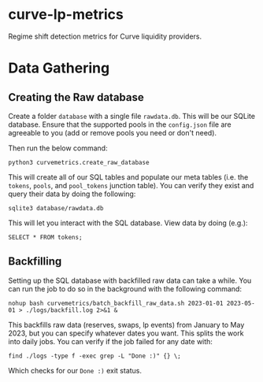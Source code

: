 # curve-lp-metrics
Regime shift detection metrics for Curve liquidity providers.

# Data Gathering

## Creating the Raw database
Create a folder `database` with a single file `rawdata.db`. This will be our SQLite database. Ensure that the supported pools in the `config.json` file are agreeable to you (add or remove pools you need or don't need).

Then run the below command:

```
python3 curvemetrics.create_raw_database
```

This will create all of our SQL tables and populate our meta tables (i.e. the `tokens`, `pools`, and `pool_tokens` junction table). You can verify they exist and query their data by doing the following:

```
sqlite3 database/rawdata.db
```

This will let you interact with the SQL database. View data by doing (e.g.):

```
SELECT * FROM tokens;
```

## Backfilling
Setting up the SQL database with backfilled raw data can take a while. You can run the job to do so in the background with the following command:

```
nohup bash curvemetrics/batch_backfill_raw_data.sh 2023-01-01 2023-05-01 > ./logs/backfill.log 2>&1 &
```

This backfills raw data (reserves, swaps, lp events) from January to May 2023, but you can specify whatever dates you want. This splits the work into daily jobs. You can verify if the job failed for any date with:

```
find ./logs -type f -exec grep -L "Done :)" {} \;
```

Which checks for our `Done :)` exit status.
